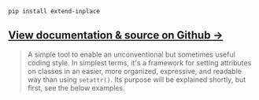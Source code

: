 ```text
pip install extend-inplace
```

## [View documentation & source on Github ->](https://github.com/ryayoung/extend-inplace)

> A simple tool to enable an unconventional but sometimes useful coding style. In simplest terms, it's a framework for setting attributes on classes in an easier, more organized, expressive, and readable way than using `setattr()`. Its purpose will be explained shortly, but first, see the below examples.

